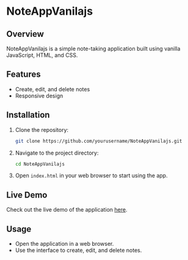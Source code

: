 # NoteAppVanilajs

## Overview

NoteAppVanilajs is a simple note-taking application built using vanilla JavaScript, HTML, and CSS.

## Features

- Create, edit, and delete notes
- Responsive design

## Installation

1. Clone the repository:
   ```bash
   git clone https://github.com/yourusername/NoteAppVanilajs.git
   ```
2. Navigate to the project directory:
   ```bash
   cd NoteAppVanilajs
   ```
3. Open `index.html` in your web browser to start using the app.

## Live Demo

Check out the live demo of the application [here](https://shivamthedev-13.github.io/NoteAppVanilajs/).

## Usage

- Open the application in a web browser.
- Use the interface to create, edit, and delete notes.
